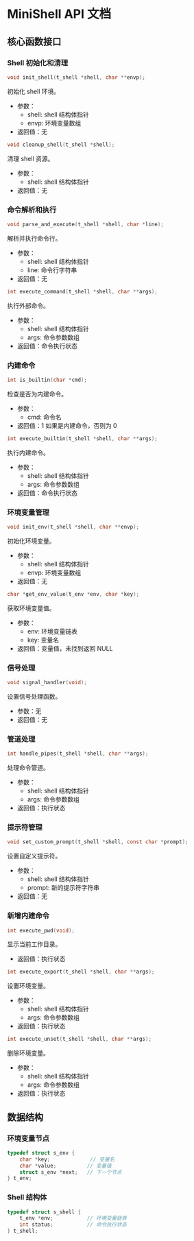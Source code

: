 # MiniShell API 文档

## 核心函数接口

### Shell 初始化和清理

```c
void init_shell(t_shell *shell, char **envp);
```
初始化 shell 环境。
- 参数：
  - shell: shell 结构体指针
  - envp: 环境变量数组
- 返回值：无

```c
void cleanup_shell(t_shell *shell);
```
清理 shell 资源。
- 参数：
  - shell: shell 结构体指针
- 返回值：无

### 命令解析和执行

```c
void parse_and_execute(t_shell *shell, char *line);
```
解析并执行命令行。
- 参数：
  - shell: shell 结构体指针
  - line: 命令行字符串
- 返回值：无

```c
int execute_command(t_shell *shell, char **args);
```
执行外部命令。
- 参数：
  - shell: shell 结构体指针
  - args: 命令参数数组
- 返回值：命令执行状态

### 内建命令

```c
int is_builtin(char *cmd);
```
检查是否为内建命令。
- 参数：
  - cmd: 命令名
- 返回值：1 如果是内建命令，否则为 0

```c
int execute_builtin(t_shell *shell, char **args);
```
执行内建命令。
- 参数：
  - shell: shell 结构体指针
  - args: 命令参数数组
- 返回值：命令执行状态

### 环境变量管理

```c
void init_env(t_shell *shell, char **envp);
```
初始化环境变量。
- 参数：
  - shell: shell 结构体指针
  - envp: 环境变量数组
- 返回值：无

```c
char *get_env_value(t_env *env, char *key);
```
获取环境变量值。
- 参数：
  - env: 环境变量链表
  - key: 变量名
- 返回值：变量值，未找到返回 NULL

### 信号处理

```c
void signal_handler(void);
```
设置信号处理函数。
- 参数：无
- 返回值：无

### 管道处理

```c
int handle_pipes(t_shell *shell, char **args);
```
处理命令管道。
- 参数：
  - shell: shell 结构体指针
  - args: 命令参数数组
- 返回值：执行状态

### 提示符管理

```c
void set_custom_prompt(t_shell *shell, const char *prompt);
```
设置自定义提示符。
- 参数：
  - shell: shell 结构体指针
  - prompt: 新的提示符字符串
- 返回值：无

### 新增内建命令

```c
int execute_pwd(void);
```
显示当前工作目录。
- 返回值：执行状态

```c
int execute_export(t_shell *shell, char **args);
```
设置环境变量。
- 参数：
  - shell: shell 结构体指针
  - args: 命令参数数组
- 返回值：执行状态

```c
int execute_unset(t_shell *shell, char **args);
```
删除环境变量。
- 参数：
  - shell: shell 结构体指针
  - args: 命令参数数组
- 返回值：执行状态

## 数据结构

### 环境变量节点
```c
typedef struct s_env {
    char *key;             // 变量名
    char *value;          // 变量值
    struct s_env *next;   // 下一个节点
} t_env;
```

### Shell 结构体
```c
typedef struct s_shell {
    t_env *env;           // 环境变量链表
    int status;           // 命令执行状态
} t_shell;
```
